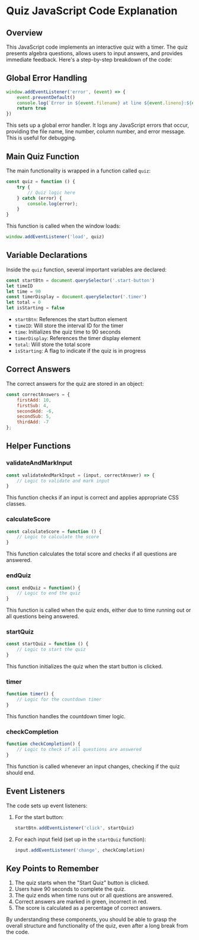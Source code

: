 # Quiz JavaScript Code Explanation

## Overview

This JavaScript code implements an interactive quiz with a timer. The quiz presents algebra questions, allows users to input answers, and provides immediate feedback. Here's a step-by-step breakdown of the code:

## Global Error Handling

```javascript
window.addEventListener('error', (event) => {
    event.preventDefault()
    console.log(`Error in ${event.filename} at line ${event.lineno}:${event.colno} message => ${event.message}`);
    return true
})
```

This sets up a global error handler. It logs any JavaScript errors that occur, providing the file name, line number, column number, and error message. This is useful for debugging.

## Main Quiz Function

The main functionality is wrapped in a function called `quiz`:

```javascript
const quiz = function () {
    try {
        // Quiz logic here
    } catch (error) {
        console.log(error);
    }   
}
```

This function is called when the window loads:

```javascript
window.addEventListener('load', quiz)
```

## Variable Declarations

Inside the `quiz` function, several important variables are declared:

```javascript
const startBtn = document.querySelector('.start-button')
let timeID
let time = 90
const timerDisplay = document.querySelector('.timer')
let total = 0
let isStarting = false
```

- `startBtn`: References the start button element
- `timeID`: Will store the interval ID for the timer
- `time`: Initializes the quiz time to 90 seconds
- `timerDisplay`: References the timer display element
- `total`: Will store the total score
- `isStarting`: A flag to indicate if the quiz is in progress

## Correct Answers

The correct answers for the quiz are stored in an object:

```javascript
const correctAnswers = {
    firstAdd: 10,
    firstSub: 4,
    secondAdd: -6,
    secondSub: 5,
    thirdAdd: -7
};
```

## Helper Functions

### validateAndMarkInput

```javascript
const validateAndMarkInput = (input, correctAnswer) => {
    // Logic to validate and mark input
}
```

This function checks if an input is correct and applies appropriate CSS classes.

### calculateScore

```javascript
const calculateScore = function () {
    // Logic to calculate the score
}
```

This function calculates the total score and checks if all questions are answered.

### endQuiz

```javascript
const endQuiz = function() {
    // Logic to end the quiz
}
```

This function is called when the quiz ends, either due to time running out or all questions being answered.

### startQuiz

```javascript
const startQuiz = function () {
    // Logic to start the quiz
}
```

This function initializes the quiz when the start button is clicked.

### timer

```javascript
function timer() {
    // Logic for the countdown timer
}
```

This function handles the countdown timer logic.

### checkCompletion

```javascript
function checkCompletion() {
    // Logic to check if all questions are answered
}
```

This function is called whenever an input changes, checking if the quiz should end.

## Event Listeners

The code sets up event listeners:

1. For the start button:
   ```javascript
   startBtn.addEventListener('click', startQuiz)
   ```

2. For each input field (set up in the `startQuiz` function):
   ```javascript
   input.addEventListener('change', checkCompletion)
   ```

## Key Points to Remember

1. The quiz starts when the "Start Quiz" button is clicked.
2. Users have 90 seconds to complete the quiz.
3. The quiz ends when time runs out or all questions are answered.
4. Correct answers are marked in green, incorrect in red.
5. The score is calculated as a percentage of correct answers.

By understanding these components, you should be able to grasp the overall structure and functionality of the quiz, even after a long break from the code.